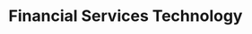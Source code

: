 ---
title: Financial Services Technology
description: Deep domain expertise in architecting and implementing mission-critical technology for the financial sector. We leverage AI for enhanced client intelligence, operational efficiency, and robust solutions across Investment Banking, Wealth Management, and Global Capital Markets.
features:
  - Investment Banking Platforms
  - Wealth Management Technology
  - Global Capital Markets Systems
  - CRM & Client Intelligence (AI-Enhanced)
  - Compliance & Regulatory Tech
order: 4
--- 